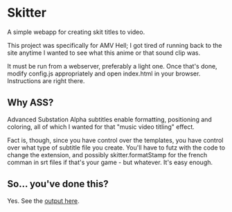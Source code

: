 Skitter
=======

A simple webapp for creating skit titles to video.

This project was specifically for AMV Hell; I got tired of running back to the site anytime I wanted to see what this anime or that sound clip was.

It must be run from a webserver, preferably a light one.  Once that's done, modify config.js appropriately and open index.html in your browser.  Instructions are right there.

Why ASS?
--------

Advanced Substation Alpha subtitles enable formatting, positioning and coloring, all of which I wanted for that "music video titling" effect.

Fact is, though, since you have control over the templates, you have control over what type of subtitle file you create.  You'll have to futz with the code to change the extension, and possibly skitter.formatStamp for the french comman in srt files if that's your game - but whatever.  It's easy enough.

So... you've done this?
-----------------------

Yes.  See the [output here](https://github.com/Fordi/amv-skit-titles).